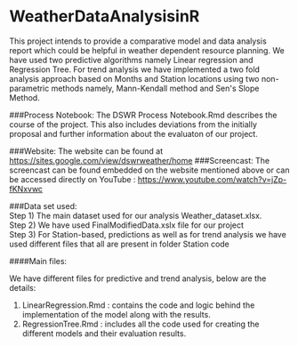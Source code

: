 # WeatherDataAnalysisinR
This project intends to provide a comparative model and data analysis report which could be helpful in weather dependent resource planning. We have used two predictive algorithms namely Linear regression and Regression Tree. For trend analysis we have implemented a two fold analysis approach based on Months and Station locations using two non-parametric methods namely, Mann-Kendall method and Sen's Slope Method.

###Process Notebook:
The DSWR Process Notebook.Rmd describes the course of the project. This also includes deviations from the initially proposal and further information about the evaluaton of our project.

###Website:
The website can be found at https://sites.google.com/view/dswrweather/home
###Screencast:
The screencast can be found embedded on the website mentioned above or can be accessed directly on YouTube : https://www.youtube.com/watch?v=jZp-fKNxvwc

###Data set used: <br/>
Step 1) The main dataset used for our analysis Weather_dataset.xlsx. <br/>
Step 2) We have used FinalModifiedData.xslx file for our project <br/>
Step 3) For Station-based, predictions as well as for trend analysis we have used different files that all are present in folder Station code <br/>

####Main files:

We have different files for predictive and trend analysis, below are the details:

1) LinearRegression.Rmd : contains the code and logic behind the implementation of the model along with the results.<br/>
2) RegressionTree.Rmd : includes all the code used for creating the different models and their evaluation results. <br />

